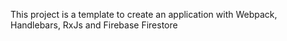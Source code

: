 This project is a template to create an application with Webpack, Handlebars, RxJs and Firebase Firestore
